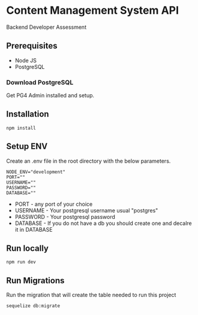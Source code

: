 # Content Management System API
 Backend Developer Assessment
 
## Prerequisites
- Node JS
- PostgreSQL

### Download PostgreSQL

Get PG4 Admin installed and setup.
 
## Installation

```
npm install
```

## Setup ENV
Create an .env file in the root directory with the below parameters.

```
NODE_ENV="development"
PORT=""
USERNAME=""
PASSWORD=""
DATABASE=""
```

- PORT - any port of your choice
- USERNAME - Your postgresql username usual "postgres"
- PASSWORD - Your postgresql password
- DATABASE - If you do not have a db you should create one and decalre it in DATABASE

## Run locally

```
npm run dev
```

## Run Migrations

 Run the migration that will create the table needed to run this project
 
```
sequelize db:migrate
```
